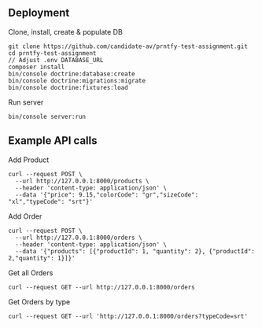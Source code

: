 ## Deployment

Clone, install, create & populate DB
~~~
git clone https://github.com/candidate-av/prntfy-test-assignment.git
cd prntfy-test-assignment
// Adjust .env DATABASE_URL
composer install
bin/console doctrine:database:create
bin/console doctrine:migrations:migrate
bin/console doctrine:fixtures:load
~~~

Run server
~~~
bin/console server:run  
~~~

## Example API calls

Add Product
~~~
curl --request POST \
  --url http://127.0.0.1:8000/products \
  --header 'content-type: application/json' \
  --data '{"price": 9.15,"colorCode": "gr","sizeCode": "xl","typeCode": "srt"}'
~~~

Add Order
~~~
curl --request POST \
  --url http://127.0.0.1:8000/orders \
  --header 'content-type: application/json' \
  --data '{"products": [{"productId": 1, "quantity": 2}, {"productId": 2,"quantity": 1}]}'
~~~

Get all Orders
~~~
curl --request GET --url http://127.0.0.1:8000/orders 
~~~

Get Orders by type
~~~
curl --request GET --url 'http://127.0.0.1:8000/orders?typeCode=srt' 
~~~
